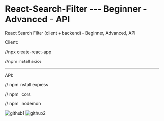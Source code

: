 # React-Search-Filter --- Beginner - Advanced - API
React Search Filter (client + backend) - Beginner, Advanced, API

Client:

//npx create-react-app

//npm install axios

*****************************************

API:

// npm install express

// npm i cors

// npm i nodemon



![github1](https://user-images.githubusercontent.com/73035495/201762318-ef72a124-d6b0-4c89-9021-ca03127b66cb.jpg)
![github2](https://user-images.githubusercontent.com/73035495/201762744-2e808454-42f5-4507-aee2-6717b851f7ae.jpg)
